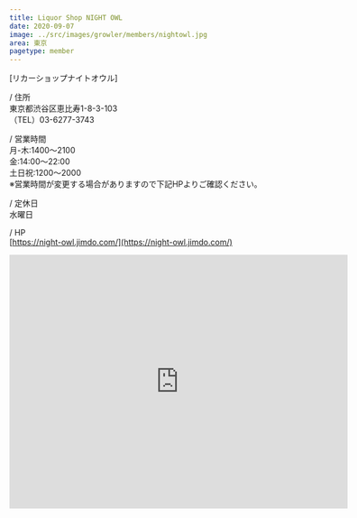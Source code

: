 ```yaml
---
title: Liquor Shop NIGHT OWL
date: 2020-09-07
image: ../src/images/growler/members/nightowl.jpg
area: 東京
pagetype: member
---
```


[リカーショップナイトオウル]

/ 住所<br>
東京都渋谷区恵比寿1-8-3-103<br>
（TEL）03-6277-3743

/ 営業時間<br>
月-木:1400～2100<br>
金:14:00～22:00<br>
土日祝:1200～2000<br>
※営業時間が変更する場合がありますので下記HPよりご確認ください。

/ 定休日<br>
水曜日

/ HP<br>
[https://night-owl.jimdo.com/](https://night-owl.jimdo.com/)

<iframe src="https://www.google.com/maps/embed?pb=!1m14!1m8!1m3!1d12968.74147733916!2d139.7102477!3d35.6478043!3m2!1i1024!2i768!4f13.1!3m3!1m2!1s0x0%3A0x620e2aeb6796421c!2zTGlxdW9yIFNob3AgTklHSFQgT1dMQOOCr-ODqeODleODiOODk-ODvOODq-mHj-OCiuWjsuOCiumFkuWxi-OAgUdST1dMRVImQ1JPV0xFUg!5e0!3m2!1sen!2sjp!4v1599464747355!5m2!1sen!2sjp" width="600" height="450" frameborder="0" style="border:0;" allowfullscreen="" aria-hidden="false" tabindex="0"></iframe>